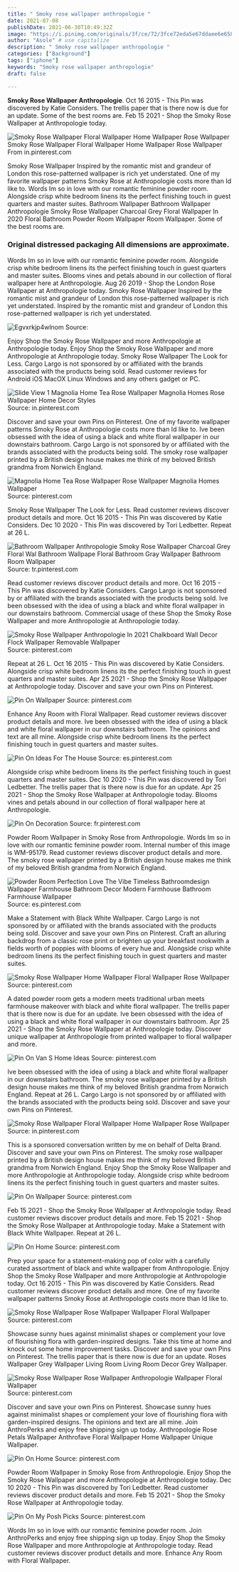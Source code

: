 ```yaml
---
title: " Smoky rose wallpaper anthropologie "
date: 2021-07-08
publishDate: 2021-06-30T10:49:32Z
image: "https://i.pinimg.com/originals/3f/ce/72/3fce72eda5e67ddaee6e658bf82347a0.png"
author: "Asole" # use capitalize
description: " Smoky rose wallpaper anthropologie "
categories: ["Background"]
tags: ["iphone"]
keywords: "Smoky rose wallpaper anthropologie"
draft: false

---
```



**Smoky Rose Wallpaper Anthropologie**. Oct 16 2015 - This Pin was discovered by Katie Considers. The trellis paper that is there now is due for an update. Some of the best rooms are. Feb 15 2021 - Shop the Smoky Rose Wallpaper at Anthropologie today.

![Smoky Rose Wallpaper Floral Wallpaper Home Wallpaper Rose Wallpaper](https://i.pinimg.com/originals/94/4a/ef/944aefabeaf9d4a0ffef38dd6f6698cd.jpg "Smoky Rose Wallpaper Floral Wallpaper Home Wallpaper Rose Wallpaper")
Smoky Rose Wallpaper Floral Wallpaper Home Wallpaper Rose Wallpaper From in.pinterest.com


Smoky Rose Wallpaper Inspired by the romantic mist and grandeur of London this rose-patterned wallpaper is rich yet understated. One of my favorite wallpaper patterns Smoky Rose at Anthropologie costs more than Id like to. Words Im so in love with our romantic feminine powder room. Alongside crisp white bedroom linens its the perfect finishing touch in guest quarters and master suites. Bathroom Wallpaper Bathroom Wallpaper Anthropologie Smoky Rose Wallpaper Charcoal Grey Floral Wallpaper In 2020 Floral Bathroom Powder Room Wallpaper Room Wallpaper. Some of the best rooms are.

### Original distressed packaging All dimensions are approximate.

Words Im so in love with our romantic feminine powder room. Alongside crisp white bedroom linens its the perfect finishing touch in guest quarters and master suites. Blooms vines and petals abound in our collection of floral wallpaper here at Anthropologie. Aug 26 2019 - Shop the London Rose Wallpaper at Anthropologie today. Smoky Rose Wallpaper Inspired by the romantic mist and grandeur of London this rose-patterned wallpaper is rich yet understated. Inspired by the romantic mist and grandeur of London this rose-patterned wallpaper is rich yet understated.


![Egvxrkjp4wlnom](https://i.pinimg.com/originals/c9/8d/e4/c98de40382302e3bd9277c7b9361dfee.webp "Egvxrkjp4wlnom")
Source: 

Enjoy Shop the Smoky Rose Wallpaper and more Anthropologie at Anthropologie today. Enjoy Shop the Smoky Rose Wallpaper and more Anthropologie at Anthropologie today. Smoky Rose Wallpaper The Look for Less. Cargo Largo is not sponsored by or affiliated with the brands associated with the products being sold. Read customer reviews for Android iOS MacOX Linux Windows and any others gadget or PC.

![Slide View 1 Magnolia Home Tea Rose Wallpaper Magnolia Homes Rose Wallpaper Home Decor Styles](https://i.pinimg.com/originals/de/c5/81/dec581026a521bb5fc7a8c458aca3116.jpg "Slide View 1 Magnolia Home Tea Rose Wallpaper Magnolia Homes Rose Wallpaper Home Decor Styles")
Source: in.pinterest.com

Discover and save your own Pins on Pinterest. One of my favorite wallpaper patterns Smoky Rose at Anthropologie costs more than Id like to. Ive been obsessed with the idea of using a black and white floral wallpaper in our downstairs bathroom. Cargo Largo is not sponsored by or affiliated with the brands associated with the products being sold. The smoky rose wallpaper printed by a British design house makes me think of my beloved British grandma from Norwich England.

![Magnolia Home Tea Rose Wallpaper Rose Wallpaper Magnolia Homes Wallpaper](https://i.pinimg.com/originals/98/41/45/984145dcf26edbf915657e22fa88c484.png "Magnolia Home Tea Rose Wallpaper Rose Wallpaper Magnolia Homes Wallpaper")
Source: pinterest.com

Smoky Rose Wallpaper The Look for Less. Read customer reviews discover product details and more. Oct 16 2015 - This Pin was discovered by Katie Considers. Dec 10 2020 - This Pin was discovered by Tori Ledbetter. Repeat at 26 L.

![Bathroom Wallpaper Anthropologie Smoky Rose Wallpaper Charcoal Grey Floral Wal Bathroom Wallpape Floral Bathroom Gray Wallpaper Bathroom Room Wallpaper](https://i.pinimg.com/736x/07/91/b7/0791b7b83c13f08f23a7b30566d068c8.jpg "Bathroom Wallpaper Anthropologie Smoky Rose Wallpaper Charcoal Grey Floral Wal Bathroom Wallpape Floral Bathroom Gray Wallpaper Bathroom Room Wallpaper")
Source: tr.pinterest.com

Read customer reviews discover product details and more. Oct 16 2015 - This Pin was discovered by Katie Considers. Cargo Largo is not sponsored by or affiliated with the brands associated with the products being sold. Ive been obsessed with the idea of using a black and white floral wallpaper in our downstairs bathroom. Commercial usage of these Shop the Smoky Rose Wallpaper and more Anthropologie at Anthropologie today.

![Smoky Rose Wallpaper Anthropologie In 2021 Chalkboard Wall Decor Flock Wallpaper Removable Wallpaper](https://i.pinimg.com/474x/c3/bd/c8/c3bdc8f07c827e5acada11a644028374.jpg "Smoky Rose Wallpaper Anthropologie In 2021 Chalkboard Wall Decor Flock Wallpaper Removable Wallpaper")
Source: pinterest.com

Repeat at 26 L. Oct 16 2015 - This Pin was discovered by Katie Considers. Alongside crisp white bedroom linens its the perfect finishing touch in guest quarters and master suites. Apr 25 2021 - Shop the Smoky Rose Wallpaper at Anthropologie today. Discover and save your own Pins on Pinterest.

![Pin On Wallpaper](https://i.pinimg.com/originals/78/47/86/78478698ce8c8a760b9f7d141f78cae4.jpg "Pin On Wallpaper")
Source: pinterest.com

Enhance Any Room with Floral Wallpaper. Read customer reviews discover product details and more. Ive been obsessed with the idea of using a black and white floral wallpaper in our downstairs bathroom. The opinions and text are all mine. Alongside crisp white bedroom linens its the perfect finishing touch in guest quarters and master suites.

![Pin On Ideas For The House](https://i.pinimg.com/originals/9e/6f/2d/9e6f2dfc992eaf06bb50ea00c463f5a2.jpg "Pin On Ideas For The House")
Source: es.pinterest.com

Alongside crisp white bedroom linens its the perfect finishing touch in guest quarters and master suites. Dec 10 2020 - This Pin was discovered by Tori Ledbetter. The trellis paper that is there now is due for an update. Apr 25 2021 - Shop the Smoky Rose Wallpaper at Anthropologie today. Blooms vines and petals abound in our collection of floral wallpaper here at Anthropologie.

![Pin On Decoration](https://i.pinimg.com/originals/f4/b3/e5/f4b3e5c8a3dcd178bfd827055c962776.jpg "Pin On Decoration")
Source: fr.pinterest.com

Powder Room Wallpaper in Smoky Rose from Anthropologie. Words Im so in love with our romantic feminine powder room. Internal number of this image is WM-95179. Read customer reviews discover product details and more. The smoky rose wallpaper printed by a British design house makes me think of my beloved British grandma from Norwich England.

![Powder Room Perfection Love The Vibe Timeless Bathroomdesign Wallpaper Farmhouse Bathroom Decor Modern Farmhouse Bathroom Farmhouse Wallpaper](https://i.pinimg.com/originals/02/b0/7e/02b07eed69323c3b1081f904dda12f55.jpg "Powder Room Perfection Love The Vibe Timeless Bathroomdesign Wallpaper Farmhouse Bathroom Decor Modern Farmhouse Bathroom Farmhouse Wallpaper")
Source: es.pinterest.com

Make a Statement with Black White Wallpaper. Cargo Largo is not sponsored by or affiliated with the brands associated with the products being sold. Discover and save your own Pins on Pinterest. Craft an alluring backdrop from a classic rose print or brighten up your breakfast nookwith a fields worth of poppies with blooms of every hue and. Alongside crisp white bedroom linens its the perfect finishing touch in guest quarters and master suites.

![Smoky Rose Wallpaper Home Wallpaper Floral Wallpaper Rose Wallpaper](https://i.pinimg.com/originals/e4/f1/7a/e4f17a6b59b28b70d98e4abd6182480f.jpg "Smoky Rose Wallpaper Home Wallpaper Floral Wallpaper Rose Wallpaper")
Source: pinterest.com

A dated powder room gets a modern meets traditional urban meets farmhouse makeover with black and white floral wallpaper. The trellis paper that is there now is due for an update. Ive been obsessed with the idea of using a black and white floral wallpaper in our downstairs bathroom. Apr 25 2021 - Shop the Smoky Rose Wallpaper at Anthropologie today. Discover unique wallpaper at Anthropologie from printed wallpaper to floral wallpaper and more.

![Pin On Van S Home Ideas](https://i.pinimg.com/originals/8d/34/bc/8d34bced6af5e359954998e542b19164.jpg "Pin On Van S Home Ideas")
Source: pinterest.com

Ive been obsessed with the idea of using a black and white floral wallpaper in our downstairs bathroom. The smoky rose wallpaper printed by a British design house makes me think of my beloved British grandma from Norwich England. Repeat at 26 L. Cargo Largo is not sponsored by or affiliated with the brands associated with the products being sold. Discover and save your own Pins on Pinterest.

![Smoky Rose Wallpaper Floral Wallpaper Home Wallpaper Rose Wallpaper](https://i.pinimg.com/originals/94/4a/ef/944aefabeaf9d4a0ffef38dd6f6698cd.jpg "Smoky Rose Wallpaper Floral Wallpaper Home Wallpaper Rose Wallpaper")
Source: in.pinterest.com

This is a sponsored conversation written by me on behalf of Delta Brand. Discover and save your own Pins on Pinterest. The smoky rose wallpaper printed by a British design house makes me think of my beloved British grandma from Norwich England. Enjoy Shop the Smoky Rose Wallpaper and more Anthropologie at Anthropologie today. Alongside crisp white bedroom linens its the perfect finishing touch in guest quarters and master suites.

![Pin On Wallpaper](https://i.pinimg.com/originals/90/bd/af/90bdaf7dc2d263be1f1e1bb9ecdd38bd.jpg "Pin On Wallpaper")
Source: pinterest.com

Feb 15 2021 - Shop the Smoky Rose Wallpaper at Anthropologie today. Read customer reviews discover product details and more. Feb 15 2021 - Shop the Smoky Rose Wallpaper at Anthropologie today. Make a Statement with Black White Wallpaper. Repeat at 26 L.

![Pin On Home](https://i.pinimg.com/originals/39/a8/54/39a854c88ff8f9679de0ae89ee43aa82.jpg "Pin On Home")
Source: pinterest.com

Prep your space for a statement-making pop of color with a carefully curated assortment of black and white wallpaper from Anthropologie. Enjoy Shop the Smoky Rose Wallpaper and more Anthropologie at Anthropologie today. Oct 16 2015 - This Pin was discovered by Katie Considers. Read customer reviews discover product details and more. One of my favorite wallpaper patterns Smoky Rose at Anthropologie costs more than Id like to.

![Smoky Rose Wallpaper Rose Wallpaper Wallpaper Floral Wallpaper](https://i.pinimg.com/originals/b4/04/6b/b4046bd0f5185018ebdd552bccaa4a40.jpg "Smoky Rose Wallpaper Rose Wallpaper Wallpaper Floral Wallpaper")
Source: pinterest.com

Showcase sunny hues against minimalist shapes or complement your love of flourishing flora with garden-inspired designs. Take this time at home and knock out some home improvement tasks. Discover and save your own Pins on Pinterest. The trellis paper that is there now is due for an update. Roses Wallpaper Grey Wallpaper Living Room Living Room Decor Grey Wallpaper.

![Smoky Rose Wallpaper Rose Wallpaper Anthropologie Wallpaper Floral Wallpaper](https://i.pinimg.com/originals/28/e5/fa/28e5faf46f4fb7139ebd15b2b389deb0.png "Smoky Rose Wallpaper Rose Wallpaper Anthropologie Wallpaper Floral Wallpaper")
Source: pinterest.com

Discover and save your own Pins on Pinterest. Showcase sunny hues against minimalist shapes or complement your love of flourishing flora with garden-inspired designs. The opinions and text are all mine. Join AnthroPerks and enjoy free shipping sign up today. Anthropologie Rose Petals Wallpaper Anthrofave Floral Wallpaper Home Wallpaper Unique Wallpaper.

![Pin On Home](https://i.pinimg.com/736x/50/53/5a/50535a892fcf3f88ff066804ffa2f4a5.jpg "Pin On Home")
Source: pinterest.com

Powder Room Wallpaper in Smoky Rose from Anthropologie. Enjoy Shop the Smoky Rose Wallpaper and more Anthropologie at Anthropologie today. Dec 10 2020 - This Pin was discovered by Tori Ledbetter. Read customer reviews discover product details and more. Feb 15 2021 - Shop the Smoky Rose Wallpaper at Anthropologie today.

![Pin On My Posh Picks](https://i.pinimg.com/originals/3f/ce/72/3fce72eda5e67ddaee6e658bf82347a0.png "Pin On My Posh Picks")
Source: pinterest.com

Words Im so in love with our romantic feminine powder room. Join AnthroPerks and enjoy free shipping sign up today. Enjoy Shop the Smoky Rose Wallpaper and more Anthropologie at Anthropologie today. Read customer reviews discover product details and more. Enhance Any Room with Floral Wallpaper.

